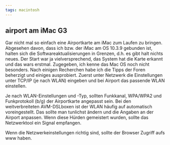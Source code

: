 ```yaml
---
tags: macintosh
---
```

## airport am iMac G3
Gar nicht mal so einfach eine Airportkarte am iMac zum Laufen zu bringen.
Abgesehen davon, dass ich bzw. der iMac am OS 10.3.9 gebunden ist, halten sich die Softwareaktualisierungen in Grenzen, d.h. es gibt halt nichts neues.
Der Start war ja vielversprechend, das System hat die Karte erkannt und das wars erstmal. Zugegeben, ich kenne das Mac OS noch nicht besonders. Nach einigen Recherchen habe ich die Tipps der Foren beherzigt und einiges ausprobiert. Zuerst unter Netzwerk die Einstellungen unter TCP/IP (je nach WLAN) eingeben und bei Airport das passende WLAN einstellen.

Je nach WLAN-Einstellungen und -Typ, sollten Funkkanal, WPA/WPA2 und Funkprotokoll (b/g) der Airportkarte angepasst sein. Bei den weitverbreiteten AVM-DSLboxen ist der WLAN häufig auf automatisch voreingestellt. Das sollte man tunlichst ändern und die Angaben an der Airport anpassen. Wenn diese Hürden gemeistert wurden, sollte das Netzwerktool ein Signal empfangen.

Wenn die Netzwerkeinstellungen richtig sind, sollte der Browser Zugriff aufs www haben. 
